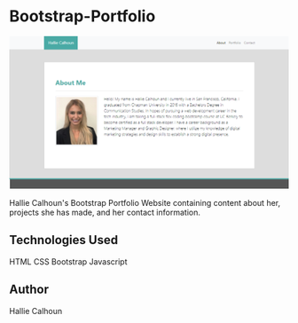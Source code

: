 # Bootstrap-Portfolio

![Site Screenshot](assets/images/index-screenshot.png)

Hallie Calhoun's Bootstrap Portfolio Website containing content about her, projects she has made, and her contact information.

## Technologies Used
HTML
CSS
Bootstrap
Javascript

## Author
Hallie Calhoun